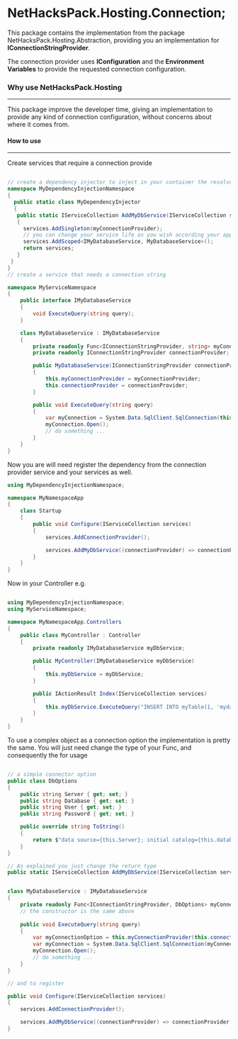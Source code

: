 ﻿NetHacksPack.Hosting.Connection;
=====================
This package contains the implementation from the package NetHacksPack.Hosting.Abstraction, providing you an implementation for **IConnectionStringProvider**.

The connection provider uses **IConfiguration** and the **Environment Variables** to provide the requested connection configuration.

### Why use NetHacksPack.Hosting
---
This package improve the developer time, giving an implementation to provide any kind of connection configuration, without concerns about where it comes from.

#### How to use
---
Create services that require a connection provide

```c#

// create a dependency injector to inject in your container the resolver for your connection
namespace MyDependencyInjectionNamespace
{
  public static class MyDependencyInjector
  {
   public static IServiceCollection AddMyDbService(IServiceCollection services, Func<IConnectionStringProvider, string> myConnectionProvider)
   {
     services.AddSingleton(myConnectionProvider);
     // you can change your service life as you wish according your application
     services.AddScoped<IMyDatabaseService, MyDatabaseService>();
     return services;
   }
 }
}
// create a service that needs a connection string

namespace MyServiceNamespace
{
    public interface IMyDatabaseService
    {
        void ExecuteQuery(string query);
    }

    class MyDatabaseService : IMyDatabaseService
    {
        private readonly Func<IConnectionStringProvider, string> myConnectionProvider;
        private readonly IConnectionStringProvider connectionProvider;

        public MyDatabaseService(IConnectionStringProvider connectionProvider, Func<IConnectionStringProvider, string> myConnectionProvider)
        {
            this.myConnectionProvider = myConnectionProvider;
            this.connectionProvider = connectionProvider;
	    }

        public void ExecuteQuery(string query)
        {
            var myConnection = System.Data.SqlClient.SqlConnection(this.myConnectionProvider(this.connectionProvider));
            myConnection.Open();
            // do something ...
	    }
    }
}

```

Now you are will need register the dependency from the connection provider service and your services as well.

```c#
using MyDependencyInjectionNamespace;

namespace MyNamespaceApp
{
    class Startup
    {
        public void Configure(IServiceCollection services)
        {
            services.AddConnectionProvider();

            services.AddMyDbService((connectionProvider) => connectionProvider.GetConnectionString("myDbConnectionKey"));
        }
    }
}

```

Now in your Controller e.g.

```c#

using MyDependencyInjectionNamespace;
using MyServiceNamespace;

namespace MyNamespaceApp.Controllers
{
    public class MyController : Controller
    {
        private readonly IMyDatabaseService myDbService;

        public MyController(IMyDatabaseService myDbService)
        {
            this.myDbService = myDbService;
		}

        public IActionResult Index(IServiceCollection services)
        {
            this.myDbService.ExecuteQuery("INSERT INTO myTable(1, 'mydatavalue')");
        }
    }
}

```

To use a complex object as a connection option the implementation is pretty the same.
You will just need change the type of your Func, and consequently the for usage 

```c#

// a simple connector option
public class DbOptions
{
    public string Server { get; set; }
    public string Database { get; set; }
    public string User { get; set; }
    public string Password { get; set; }

    public override string ToString()
    {
        return $"data source={this.Server}; initial catalog={this.database}; user={this.User}; password={this.Password}";
	}
}

// As explained you just change the return type
public static IServiceCollection AddMyDbService(IServiceCollection services, Func<IConnectionStringProvider, DbOptions> myConnectionProvider);


class MyDatabaseService : IMyDatabaseService
{
    private readonly Func<IConnectionStringProvider, DbOptions> myConnectionProvider;
    // the constructor is the same above
    
    public void ExecuteQuery(string query)
    {
        var myConnectionOption = this.myConnectionProvider(this.connectionProvider)
        var myConnection = System.Data.SqlClient.SqlConnection(myConnectionOption.ToString());
        myConnection.Open();
        // do something ...
	}
}

// and to register

public void Configure(IServiceCollection services)
{
    services.AddConnectionProvider();

    services.AddMyDbService((connectionProvider) => connectionProvider.GetConnectorOptions<DbOptions>("myDbConnectionKey"));
}

```